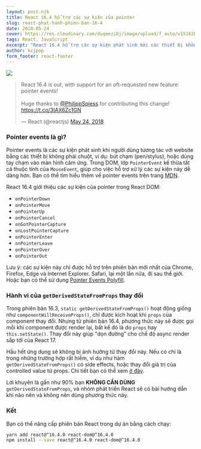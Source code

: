 ```yaml
---
layout: post.njk
title: React 16.4 hỗ trợ các sự kiện của pointer
slug: react-phat-hanh-phien-ban-16-4
date: 2018-05-24
cover: https://res.cloudinary.com/duqeezi8j/image/upload/f_auto/v1518288221/blog-4_udbwwy.jpg
tags: React, JavaScript
excerpt: "React 16.4 hỗ trợ các sự kiện phát sinh bởi các thiết bị không phải chuột như bút chạm, stylus... Ngoài ra, phiên bản này cũng thay đổi hành vi của phương thức`getDerivedStateFromProps`."
author: kcjpop
form_footer: react-footer
---
```

![](https://res.cloudinary.com/duqeezi8j/image/upload/f_auto/v1518288221/blog-4_udbwwy.jpg)

<blockquote class="twitter-tweet" data-lang="en"><p lang="en" dir="ltr">React 16.4 is out, with support for an oft-requested new feature: pointer events!<br><br>Huge thanks to <a href="https://twitter.com/PhilippSpiess?ref_src=twsrc%5Etfw">@PhilippSpiess</a> for contributing this change! <a href="https://t.co/3IAX6Zc1GN">https://t.co/3IAX6Zc1GN</a></p>&mdash; React (@reactjs) <a href="https://twitter.com/reactjs/status/999458533518131200?ref_src=twsrc%5Etfw">May 24, 2018</a></blockquote>
<script async src="https://platform.twitter.com/widgets.js" charset="utf-8"></script>

### Pointer events là gì?

Pointer events là các sự kiện phát sinh khi người dùng tương tác với website bằng các thiết bị không phải chuột, ví dụ: bút chạm  (pen/stylus), hoặc dùng tay chạm vào màn hình cảm ứng. Trong DOM, lớp `PointerEvent` kế thừa tất cả thuộc tính của `MouseEvent`, giúp cho việc hỗ trợ xử lý các sự kiện này dễ dàng hơn. Bạn có thể tìm hiểu thêm về pointer events trên trang [MDN](https://developer.mozilla.org/en-US/docs/Web/API/Pointer_events).

React 16.4 giới thiệu các sự kiện của pointer trong React DOM:

-   `onPointerDown`
-   `onPointerMove`
-   `onPointerUp`
-   `onPointerCancel`
-   `onGotPointerCapture`
-   `onLostPointerCapture`
-   `onPointerEnter`
-   `onPointerLeave`
-   `onPointerOver`
-   `onPointerOut`

Lưu ý: các sự kiện này chỉ được hỗ trợ trên phiên bản mới nhất của Chrome, Firefox, Edge và Internet Explorer. Safari, lại một lần nữa, đi sau thế giới. Hoặc bạn có thể sử dụng [Pointer Events Polyfill](https://github.com/jquery/PEP).

### Hành vi của `getDerivedStateFromProps` thay đổi

Trong phiên bản 16.3, `static getDerivedStateFromProps()` hoạt động giống như `componentWillReceiveProps()`, chỉ được kích hoạt khi `props` của component thay đổi. Nhưng từ phiên bản 16.4, phương thức này sẽ được gọi mỗi khi component được render lại, bất kể đó là do `props` hay `this.setState()`. Thay đổi này giúp "dọn đường" cho chế độ async render sắp tới của React 17.

Hầu hết ứng dụng sẽ không bị ảnh hưởng từ thay đổi này. Nếu có chỉ là trong những trường hợp rất hiếm, ví dụ như hàm `getDerivedStateFromProps()` có side effects, hoặc thay đổi giá trị của controlled value từ props. Chi tiết bạn có thể xem [ở đây](https://reactjs.org/blog/2018/05/23/react-v-16-4.html#bugfix-for-getderivedstatefromprops).

Lời khuyên là gần như 90% bạn **KHÔNG CẦN DÙNG**  `getDerivedStateFromProps`, và nhóm phát triển React sẽ có bài hướng dẫn khi nào nên và không nên dùng phương thức này.

### Kết

Bạn có thể nâng cấp phiên bản React trong dự án bằng cách chạy:

```bash
yarn add react@^16.4.0 react-dom@^16.4.0
npm install --save react@^16.4.0 react-dom@^16.4.0
```
